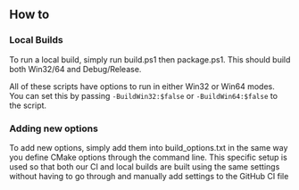 ## How to

### Local Builds

To run a local build, simply run build.ps1 then package.ps1. This should build both Win32/64 and Debug/Release.

All of these scripts have options to run in either Win32 or Win64 modes. You can set this by passing `-BuildWin32:$false` or `-BuildWin64:$false` to the script.

### Adding new options

To add new options, simply add them into build_options.txt in the same way you define CMake options through the command line.
This specific setup is used so that both our CI and local builds are built using the same settings without
having to go through and manually add settings to the GitHub CI file
